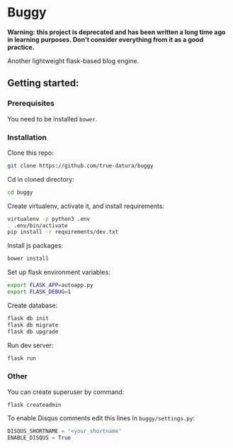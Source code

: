 # Buggy

**Warning: this project is deprecated and has been written a long time ago in learning purposes. Don't consider everything from it as a good practice.** 

Another lightweight flask-based blog engine.

## Getting started:

### Prerequisites

You need to be installed ```bower```.

### Installation

Clone this repo:  
```sh
git clone https://github.com/true-datura/buggy
```
Cd in cloned directory:  
```sh
cd buggy
```
Create virtualenv, activate it, and install requirements:
```sh
virtualenv -p python3 .env
. .env/bin/activate
pip install -r requirements/dev.txt
```
Install js packages:
```sh
bower install
```
Set up flask environment variables:
```sh
export FLASK_APP=autoapp.py
export FLASK_DEBUG=1
```
Create database:
```sh
flask db init
flask db migrate
flask db upgrade
```
Run dev server:
```sh
flask run
```
### Other
You can create superuser by command:
```
flask createadmin
```
To enable Disqus comments edit this lines in `buggy/settings.py`:
```python
DISQUS_SHORTNAME = '<your_shortname'
ENABLE_DISQUS = True
```
